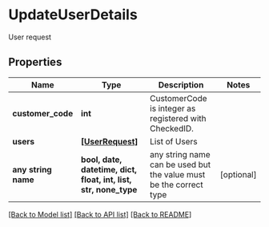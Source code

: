 # UpdateUserDetails

User request

## Properties
Name | Type | Description | Notes
------------ | ------------- | ------------- | -------------
**customer_code** | **int** | CustomerCode is integer as registered with CheckedID. | 
**users** | [**[UserRequest]**](UserRequest.md) | List of Users | 
**any string name** | **bool, date, datetime, dict, float, int, list, str, none_type** | any string name can be used but the value must be the correct type | [optional]

[[Back to Model list]](../README.md#documentation-for-models) [[Back to API list]](../README.md#documentation-for-api-endpoints) [[Back to README]](../README.md)



